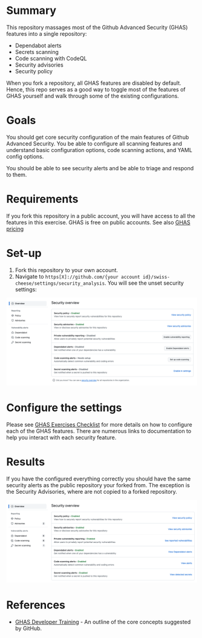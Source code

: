 # Summary

This repository massages most of the Github Advanced Security (GHAS) features into a single repository: 

* Dependabot alerts
* Secrets scanning
* Code scanning with CodeQL
* Security advisories
* Security policy

When you fork a repository, all GHAS features are disabled by default. Hence, this repo serves as a good way to toggle most of the features of GHAS yourself and walk through some of the existing configurations.

# Goals

You should get core security configuration of the main features of Github Advanced Security. You be able to configure all scanning features and understand basic configuration options, code scanning actions, and YAML config options. 

You should be able to see security alerts and be able to triage and respond to them.

# Requirements

If you fork this repository in a public account, you will have access to all the features in this exercise. GHAS is free on public accounts. See also [GHAS pricing](https://docs.github.com/en/enterprise-cloud@latest/billing/managing-billing-for-github-advanced-security/about-billing-for-github-advanced-security)

# Set-up

1. Fork this repository to your own account.
2. Navigate to `https[X]://github.com/{your account id}/swiss-cheese/settings/security_analysis`. You will see the unset security settings:

![GHAS Settings](./img/empty_security_settings.png)

# Configure the settings

Please see [GHAS Exercises Checklist](./ghas-checklist.md) for more details on how to configure each of the GHAS features. There are numerous links to documentation to help you interact with each security feature.

# Results

If you have the configured everything correctly you should have the same security alerts as the public repository your forked from. The exception is the Security Advisories, where are not copied to a forked repository.

![GHAS Completed Settings](./img/ghas-fully-configured.png)

# References

* [GHAS Developer Training](https://github.com/services/ghas-developer-training) - An outline of the core concepts suggested by GitHub.
